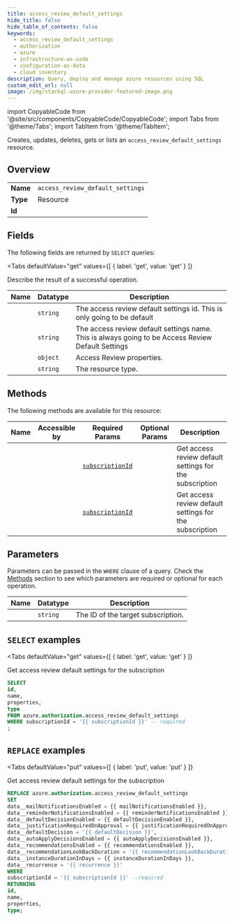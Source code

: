 ```yaml
--- 
title: access_review_default_settings
hide_title: false
hide_table_of_contents: false
keywords:
  - access_review_default_settings
  - authorization
  - azure
  - infrastructure-as-code
  - configuration-as-data
  - cloud inventory
description: Query, deploy and manage azure resources using SQL
custom_edit_url: null
image: /img/stackql-azure-provider-featured-image.png
---
```


import CopyableCode from '@site/src/components/CopyableCode/CopyableCode';
import Tabs from '@theme/Tabs';
import TabItem from '@theme/TabItem';

Creates, updates, deletes, gets or lists an <code>access_review_default_settings</code> resource.

## Overview
<table><tbody>
<tr><td><b>Name</b></td><td><code>access_review_default_settings</code></td></tr>
<tr><td><b>Type</b></td><td>Resource</td></tr>
<tr><td><b>Id</b></td><td><CopyableCode code="azure.authorization.access_review_default_settings" /></td></tr>
</tbody></table>

## Fields

The following fields are returned by `SELECT` queries:

<Tabs
    defaultValue="get"
    values={[
        { label: 'get', value: 'get' }
    ]}
>
<TabItem value="get">

Describe the result of a successful operation.

<table>
<thead>
    <tr>
    <th>Name</th>
    <th>Datatype</th>
    <th>Description</th>
    </tr>
</thead>
<tbody>
<tr>
    <td><CopyableCode code="id" /></td>
    <td><code>string</code></td>
    <td>The access review default settings id. This is only going to be default</td>
</tr>
<tr>
    <td><CopyableCode code="name" /></td>
    <td><code>string</code></td>
    <td>The access review default settings name. This is always going to be Access Review Default Settings</td>
</tr>
<tr>
    <td><CopyableCode code="properties" /></td>
    <td><code>object</code></td>
    <td>Access Review properties.</td>
</tr>
<tr>
    <td><CopyableCode code="type" /></td>
    <td><code>string</code></td>
    <td>The resource type.</td>
</tr>
</tbody>
</table>
</TabItem>
</Tabs>

## Methods

The following methods are available for this resource:

<table>
<thead>
    <tr>
    <th>Name</th>
    <th>Accessible by</th>
    <th>Required Params</th>
    <th>Optional Params</th>
    <th>Description</th>
    </tr>
</thead>
<tbody>
<tr>
    <td><a href="#get"><CopyableCode code="get" /></a></td>
    <td><CopyableCode code="select" /></td>
    <td><a href="#parameter-subscriptionId"><code>subscriptionId</code></a></td>
    <td></td>
    <td>Get access review default settings for the subscription</td>
</tr>
<tr>
    <td><a href="#put"><CopyableCode code="put" /></a></td>
    <td><CopyableCode code="replace" /></td>
    <td><a href="#parameter-subscriptionId"><code>subscriptionId</code></a></td>
    <td></td>
    <td>Get access review default settings for the subscription</td>
</tr>
</tbody>
</table>

## Parameters

Parameters can be passed in the `WHERE` clause of a query. Check the [Methods](#methods) section to see which parameters are required or optional for each operation.

<table>
<thead>
    <tr>
    <th>Name</th>
    <th>Datatype</th>
    <th>Description</th>
    </tr>
</thead>
<tbody>
<tr id="parameter-subscriptionId">
    <td><CopyableCode code="subscriptionId" /></td>
    <td><code>string</code></td>
    <td>The ID of the target subscription.</td>
</tr>
</tbody>
</table>

## `SELECT` examples

<Tabs
    defaultValue="get"
    values={[
        { label: 'get', value: 'get' }
    ]}
>
<TabItem value="get">

Get access review default settings for the subscription

```sql
SELECT
id,
name,
properties,
type
FROM azure.authorization.access_review_default_settings
WHERE subscriptionId = '{{ subscriptionId }}' -- required
;
```
</TabItem>
</Tabs>


## `REPLACE` examples

<Tabs
    defaultValue="put"
    values={[
        { label: 'put', value: 'put' }
    ]}
>
<TabItem value="put">

Get access review default settings for the subscription

```sql
REPLACE azure.authorization.access_review_default_settings
SET 
data__mailNotificationsEnabled = {{ mailNotificationsEnabled }},
data__reminderNotificationsEnabled = {{ reminderNotificationsEnabled }},
data__defaultDecisionEnabled = {{ defaultDecisionEnabled }},
data__justificationRequiredOnApproval = {{ justificationRequiredOnApproval }},
data__defaultDecision = '{{ defaultDecision }}',
data__autoApplyDecisionsEnabled = {{ autoApplyDecisionsEnabled }},
data__recommendationsEnabled = {{ recommendationsEnabled }},
data__recommendationLookBackDuration = '{{ recommendationLookBackDuration }}',
data__instanceDurationInDays = {{ instanceDurationInDays }},
data__recurrence = '{{ recurrence }}'
WHERE 
subscriptionId = '{{ subscriptionId }}' --required
RETURNING
id,
name,
properties,
type;
```
</TabItem>
</Tabs>
